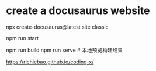 # create a docusaurus website

npx create-docusaurus@latest site classic

npm run start

npm run build
npm run serve   # 本地预览构建结果

 https://richiebao.github.io/coding-x/


 